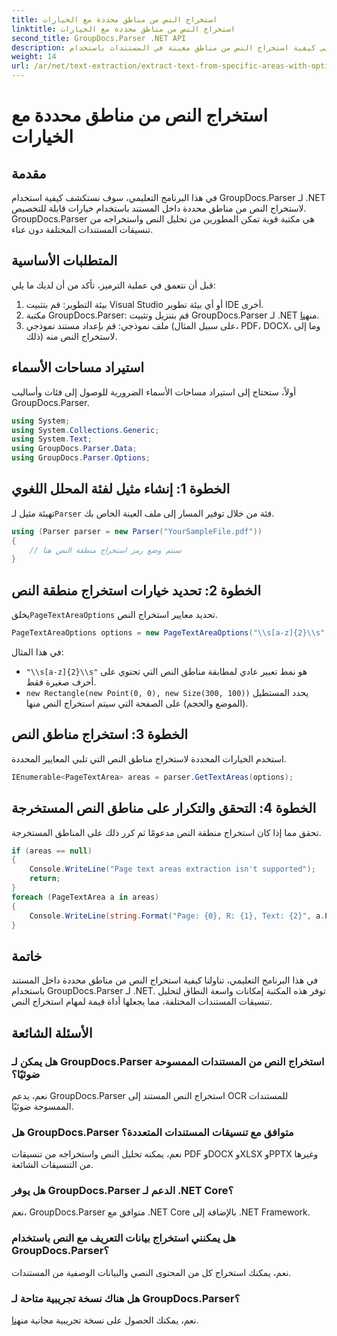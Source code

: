 ```yaml
---
title: استخراج النص من مناطق محددة مع الخيارات
linktitle: استخراج النص من مناطق محددة مع الخيارات
second_title: GroupDocs.Parser .NET API
description: تعرف على كيفية استخراج النص من مناطق معينة في المستندات باستخدام GroupDocs.Parser لـ .NET. استكشف خيارات استخراج النص المتقدمة باستخدام هذا البرنامج التعليمي.
weight: 14
url: /ar/net/text-extraction/extract-text-from-specific-areas-with-options/
---
```


# استخراج النص من مناطق محددة مع الخيارات

## مقدمة
في هذا البرنامج التعليمي، سوف نستكشف كيفية استخدام GroupDocs.Parser لـ .NET لاستخراج النص من مناطق محددة داخل المستند باستخدام خيارات قابلة للتخصيص. GroupDocs.Parser هي مكتبة قوية تمكن المطورين من تحليل النص واستخراجه من تنسيقات المستندات المختلفة دون عناء.
## المتطلبات الأساسية
قبل أن نتعمق في عملية الترميز، تأكد من أن لديك ما يلي:
1. بيئة التطوير: قم بتثبيت Visual Studio أو أي بيئة تطوير IDE أخرى.
2.  مكتبة GroupDocs.Parser: قم بتنزيل وتثبيت GroupDocs.Parser لـ .NET من[هنا](https://releases.groupdocs.com/parser/net/).
3. ملف نموذجي: قم بإعداد مستند نموذجي (على سبيل المثال، PDF، DOCX، وما إلى ذلك) لاستخراج النص منه.

## استيراد مساحات الأسماء
أولاً، ستحتاج إلى استيراد مساحات الأسماء الضرورية للوصول إلى فئات وأساليب GroupDocs.Parser.
```csharp
using System;
using System.Collections.Generic;
using System.Text;
using GroupDocs.Parser.Data;
using GroupDocs.Parser.Options;
```
## الخطوة 1: إنشاء مثيل لفئة المحلل اللغوي
 تهيئة مثيل لـ`Parser` فئة من خلال توفير المسار إلى ملف العينة الخاص بك.
```csharp
using (Parser parser = new Parser("YourSampleFile.pdf"))
{
    // سيتم وضع رمز استخراج منطقة النص هنا
}
```
## الخطوة 2: تحديد خيارات استخراج منطقة النص
 يخلق`PageTextAreaOptions` تحديد معايير استخراج النص.
```csharp
PageTextAreaOptions options = new PageTextAreaOptions("\\s[a-z]{2}\\s", new Rectangle(new Point(0, 0), new Size(300, 100)));
```
في هذا المثال:
- `"\\s[a-z]{2}\\s"` هو نمط تعبير عادي لمطابقة مناطق النص التي تحتوي على أحرف صغيرة فقط.
- `new Rectangle(new Point(0, 0), new Size(300, 100))` يحدد المستطيل (الموضع والحجم) على الصفحة التي سيتم استخراج النص منها.
## الخطوة 3: استخراج مناطق النص
استخدم الخيارات المحددة لاستخراج مناطق النص التي تلبي المعايير المحددة.
```csharp
IEnumerable<PageTextArea> areas = parser.GetTextAreas(options);
```
## الخطوة 4: التحقق والتكرار على مناطق النص المستخرجة
تحقق مما إذا كان استخراج منطقة النص مدعومًا ثم كرر ذلك على المناطق المستخرجة.
```csharp
if (areas == null)
{
    Console.WriteLine("Page text areas extraction isn't supported");
    return;
}
foreach (PageTextArea a in areas)
{
    Console.WriteLine(string.Format("Page: {0}, R: {1}, Text: {2}", a.Page.Index, a.Rectangle, a.Text));
}
```

## خاتمة
في هذا البرنامج التعليمي، تناولنا كيفية استخراج النص من مناطق محددة داخل المستند باستخدام GroupDocs.Parser لـ .NET. توفر هذه المكتبة إمكانات واسعة النطاق لتحليل تنسيقات المستندات المختلفة، مما يجعلها أداة قيمة لمهام استخراج النص.

## الأسئلة الشائعة
### هل يمكن لـ GroupDocs.Parser استخراج النص من المستندات الممسوحة ضوئيًا؟
نعم، يدعم GroupDocs.Parser استخراج النص المستند إلى OCR للمستندات الممسوحة ضوئيًا.
### هل GroupDocs.Parser متوافق مع تنسيقات المستندات المتعددة؟
نعم، يمكنه تحليل النص واستخراجه من تنسيقات PDF وDOCX وXLSX وPPTX وغيرها من التنسيقات الشائعة.
### هل يوفر GroupDocs.Parser الدعم لـ .NET Core؟
نعم، GroupDocs.Parser متوافق مع .NET Core بالإضافة إلى .NET Framework.
### هل يمكنني استخراج بيانات التعريف مع النص باستخدام GroupDocs.Parser؟
نعم، يمكنك استخراج كل من المحتوى النصي والبيانات الوصفية من المستندات.
### هل هناك نسخة تجريبية متاحة لـ GroupDocs.Parser؟
 نعم، يمكنك الحصول على نسخة تجريبية مجانية من[هنا](https://releases.groupdocs.com/).